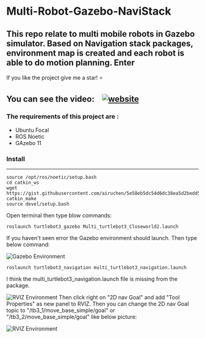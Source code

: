 # Multi-Robot-Gazebo-NaviStack
This repo relate to multi mobile robots in Gazebo simulator. Based on Navigation stack packages, environment map is created and each robot is able to do motion planning. **Enter**
---
If you like the project give me a star! :star: 

You can see the video: &nbsp;&nbsp;
[![website](./img/youtube-dark.svg)](https://www.youtube.com/watch?v=XaLbEKf8UhA)
&nbsp;&nbsp;
---

### The requirements of this project are :
- Ubuntu Focal 
- ROS Noetic
- GAzebo 11
### Install 
---
```
source /opt/ros/noetic/setup.bash
cd catkin_ws
wget https://gist.githubusercontent.com/airuchen/5e58eb5dc54d6dc38ea5d2bedd53f69e/raw/ae3b850aca5a0577105c682eec1ab3b534161cc2/multi_omnibot.repos
catkin_make
source devel/setup.bash
```
 Open terminal then type blow commands:
 
 ```
roslaunch turtlebot3_gazebo Multi_turtlebot3_Closeworld2.launch
```

If you haven't seen error the Gazebo environment should launch. Then type below command:

![Gazebo Environment](./img/gazebo.PNG)

 ```
roslaunch turtlebot3_navigation multi_turtlebot3_navigation.launch
```
I think the  multi_turtlebot3_navigation.launch file is missing from the package.

![RVIZ Environment](./img/rviz.PNG)
Then click right on "2D nav Goal"  and add "Tool Properties" as new panel to RVIZ.
Then you can change the 2D nav Goal topic to "/tb3_1/move_base_simple/goal" or "/tb3_2/move_base_simple/goal" like below picture:

![RVIZ Environment](./img/2dnav.PNG)



